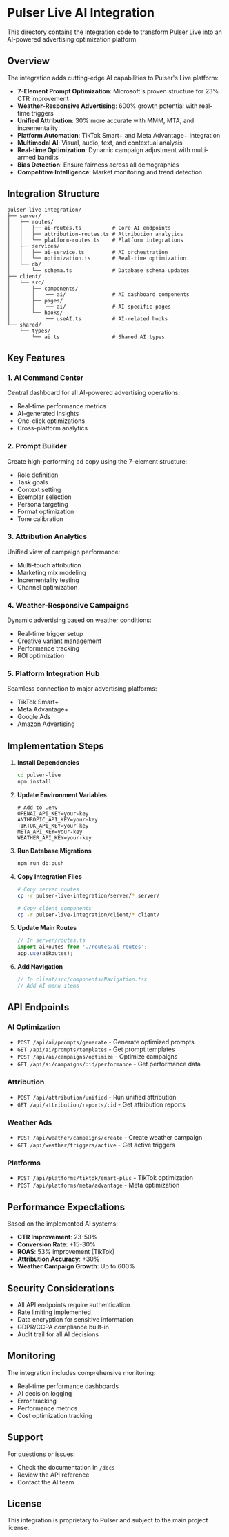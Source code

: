 # Pulser Live AI Integration

This directory contains the integration code to transform Pulser Live into an AI-powered advertising optimization platform.

## Overview

The integration adds cutting-edge AI capabilities to Pulser's Live platform:

- **7-Element Prompt Optimization**: Microsoft's proven structure for 23% CTR improvement
- **Weather-Responsive Advertising**: 600% growth potential with real-time triggers
- **Unified Attribution**: 30% more accurate with MMM, MTA, and incrementality
- **Platform Automation**: TikTok Smart+ and Meta Advantage+ integration
- **Multimodal AI**: Visual, audio, text, and contextual analysis
- **Real-time Optimization**: Dynamic campaign adjustment with multi-armed bandits
- **Bias Detection**: Ensure fairness across all demographics
- **Competitive Intelligence**: Market monitoring and trend detection

## Integration Structure

```
pulser-live-integration/
├── server/
│   ├── routes/
│   │   ├── ai-routes.ts          # Core AI endpoints
│   │   ├── attribution-routes.ts # Attribution analytics
│   │   └── platform-routes.ts    # Platform integrations
│   ├── services/
│   │   ├── ai-service.ts         # AI orchestration
│   │   └── optimization.ts       # Real-time optimization
│   └── db/
│       └── schema.ts             # Database schema updates
├── client/
│   └── src/
│       ├── components/
│       │   └── ai/               # AI dashboard components
│       ├── pages/
│       │   └── ai/               # AI-specific pages
│       └── hooks/
│           └── useAI.ts          # AI-related hooks
└── shared/
    └── types/
        └── ai.ts                 # Shared AI types
```

## Key Features

### 1. AI Command Center
Central dashboard for all AI-powered advertising operations:
- Real-time performance metrics
- AI-generated insights
- One-click optimizations
- Cross-platform analytics

### 2. Prompt Builder
Create high-performing ad copy using the 7-element structure:
- Role definition
- Task goals
- Context setting
- Exemplar selection
- Persona targeting
- Format optimization
- Tone calibration

### 3. Attribution Analytics
Unified view of campaign performance:
- Multi-touch attribution
- Marketing mix modeling
- Incrementality testing
- Channel optimization

### 4. Weather-Responsive Campaigns
Dynamic advertising based on weather conditions:
- Real-time trigger setup
- Creative variant management
- Performance tracking
- ROI optimization

### 5. Platform Integration Hub
Seamless connection to major advertising platforms:
- TikTok Smart+
- Meta Advantage+
- Google Ads
- Amazon Advertising

## Implementation Steps

1. **Install Dependencies**
   ```bash
   cd pulser-live
   npm install
   ```

2. **Update Environment Variables**
   ```env
   # Add to .env
   OPENAI_API_KEY=your-key
   ANTHROPIC_API_KEY=your-key
   TIKTOK_API_KEY=your-key
   META_API_KEY=your-key
   WEATHER_API_KEY=your-key
   ```

3. **Run Database Migrations**
   ```bash
   npm run db:push
   ```

4. **Copy Integration Files**
   ```bash
   # Copy server routes
   cp -r pulser-live-integration/server/* server/
   
   # Copy client components
   cp -r pulser-live-integration/client/* client/
   ```

5. **Update Main Routes**
   ```typescript
   // In server/routes.ts
   import aiRoutes from './routes/ai-routes';
   app.use(aiRoutes);
   ```

6. **Add Navigation**
   ```typescript
   // In client/src/components/Navigation.tsx
   // Add AI menu items
   ```

## API Endpoints

### AI Optimization
- `POST /api/ai/prompts/generate` - Generate optimized prompts
- `GET /api/ai/prompts/templates` - Get prompt templates
- `POST /api/ai/campaigns/optimize` - Optimize campaigns
- `GET /api/ai/campaigns/:id/performance` - Get performance data

### Attribution
- `POST /api/attribution/unified` - Run unified attribution
- `GET /api/attribution/reports/:id` - Get attribution reports

### Weather Ads
- `POST /api/weather/campaigns/create` - Create weather campaign
- `GET /api/weather/triggers/active` - Get active triggers

### Platforms
- `POST /api/platforms/tiktok/smart-plus` - TikTok optimization
- `POST /api/platforms/meta/advantage` - Meta optimization

## Performance Expectations

Based on the implemented AI systems:
- **CTR Improvement**: 23-50%
- **Conversion Rate**: +15-30%
- **ROAS**: 53% improvement (TikTok)
- **Attribution Accuracy**: +30%
- **Weather Campaign Growth**: Up to 600%

## Security Considerations

- All API endpoints require authentication
- Rate limiting implemented
- Data encryption for sensitive information
- GDPR/CCPA compliance built-in
- Audit trail for all AI decisions

## Monitoring

The integration includes comprehensive monitoring:
- Real-time performance dashboards
- AI decision logging
- Error tracking
- Performance metrics
- Cost optimization tracking

## Support

For questions or issues:
- Check the documentation in `/docs`
- Review the API reference
- Contact the AI team

## License

This integration is proprietary to Pulser and subject to the main project license.